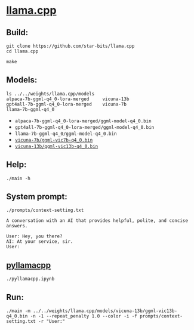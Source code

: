 # [llama.cpp](https://github.com/ggerganov/llama.cpp)

## Build:
```shell
git clone https://github.com/star-bits/llama.cpp
cd llama.cpp

make
```

## Models:
```shell
ls ../../weights/llama.cpp/models 
alpaca-7b-ggml-q4_0-lora-merged		vicuna-13b
gpt4all-7b-ggml-q4_0-lora-merged	vicuna-7b
llama-7b-ggml-q4_0
```
- `alpaca-7b-ggml-q4_0-lora-merged/ggml-model-q4_0.bin`
- `gpt4all-7b-ggml-q4_0-lora-merged/ggml-model-q4_0.bin`
- `llama-7b-ggml-q4_0/ggml-model-q4_0.bin`
- [<code>vicuna-7b/ggml-vic7b-q4_0.bin</code>](https://huggingface.co/eachadea/ggml-vicuna-7b-1.1)
- [<code>vicuna-13b/ggml-vic13b-q4_0.bin</code>](https://huggingface.co/eachadea/ggml-vicuna-13b-1.1)

## Help:
```shell
./main -h
```

## System prompt:
`./prompts/context-setting.txt`
```
A conversation with an AI that provides helpful, polite, and concise answers.

User: Hey, you there?
AI: At your service, sir.
User:
```

## [pyllamacpp](https://github.com/nomic-ai/pyllamacpp)
`./pyllamacpp.ipynb`

## Run:
```shell
./main -m ../../weights/llama.cpp/models/vicuna-13b/ggml-vic13b-q4_0.bin -n -1 --repeat_penalty 1.0 --color -i -f prompts/context-setting.txt -r "User:"
```
